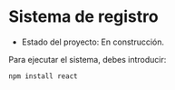 <h1>Sistema de registro</h1>

- Estado del proyecto: En construcción.

Para ejecutar el sistema, debes introducir:

```npm install react```
